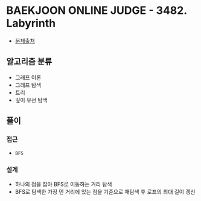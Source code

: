 # BAEKJOON ONLINE JUDGE - 3482. Labyrinth

- [문제출처](https://www.acmicpc.net/problem/3482 '3482. Labyrinth')

## 알고리즘 분류

- 그래프 이론
- 그래프 탐색
- 트리
- 깊이 우선 탐색

## 풀이

### 접근

- `BFS`

### 설계

- 하나의 점을 잡아 BFS로 이동하는 거리 탐색
- BFS로 탐색한 가장 먼 거리에 있는 점을 기준으로 재탐색 후 로프의 최대 길이 갱신
